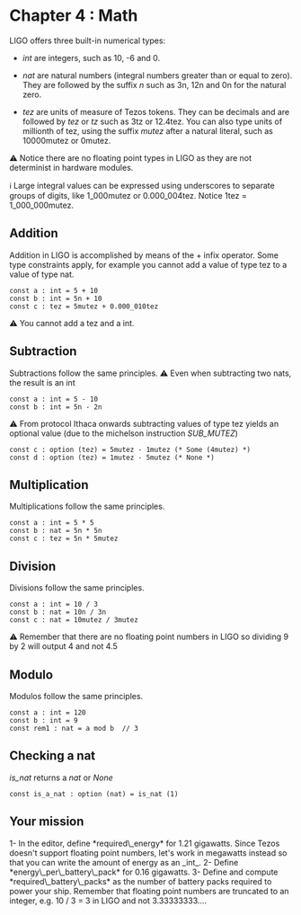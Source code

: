 # Chapter 4 : Math

<dialog character="scientist">Hello, I'm Dr Zod, I hope you didn't sleep during your Math class in the academy because you're gonna need it! Your ship needs at least 1.21 gigawatts to function properly. Battery packs are 0.16 gigawatts per unit. How many battery packs do you need? Seems easy, right? Well, no, because the system doesn't run floating point numbers, so... good luck with that!</dialog>

LIGO offers three built-in numerical types:

- _int_ are integers, such as 10, -6 and 0.

- _nat_ are natural numbers (integral numbers greater than or equal to zero). They are followed by the suffix _n_ such as 3n, 12n and 0n for the natural zero.

- _tez_ are units of measure of Tezos tokens. They can be decimals and are followed by _tez_ or _tz_ such as 3tz or 12.4tez. You can also type units of millionth of tez, using the suffix _mutez_ after a natural literal, such as 10000mutez or 0mutez.

⚠️ Notice there are no floating point types in LIGO as they are not determinist in hardware modules.

<!-- prettier-ignore -->
ℹ️ Large integral values can be expressed using underscores to separate groups of digits, like 1\_000mutez or 0.000\_004tez. Notice 1tez = 1\_000\_000mutez.

## Addition

Addition in LIGO is accomplished by means of the + infix operator. Some type constraints apply, for example you cannot add a value of type tez to a value of type nat.

```
const a : int = 5 + 10
const b : int = 5n + 10
const c : tez = 5mutez + 0.000_010tez
```

⚠️ You cannot add a tez and a int.

## Subtraction

Subtractions follow the same principles.
⚠️ Even when subtracting two nats, the result is an int

```
const a : int = 5 - 10
const b : int = 5n - 2n
```

⚠️ From protocol Ithaca onwards subtracting values of type tez yields an optional value (due to the michelson instruction *SUB_MUTEZ*)

```
const c : option (tez) = 5mutez - 1mutez (* Some (4mutez) *)
const d : option (tez) = 1mutez - 5mutez (* None *)
```

## Multiplication

Multiplications follow the same principles.

```
const a : int = 5 * 5
const b : nat = 5n * 5n
const c : tez = 5n * 5mutez
```

## Division

Divisions follow the same principles.

```
const a : int = 10 / 3
const b : nat = 10n / 3n
const c : nat = 10mutez / 3mutez
```

⚠️ Remember that there are no floating point numbers in LIGO so dividing 9 by 2 will output 4 and not 4.5

## Modulo

Modulos follow the same principles.

```
const a : int = 120
const b : int = 9
const rem1 : nat = a mod b  // 3
```

## Checking a nat

<!-- prettier-ignore -->
*is\_nat* returns a _nat_ or _None_

```
const is_a_nat : option (nat) = is_nat (1)
```

## Your mission

<!-- prettier-ignore -->1- In the editor, define *required\_energy* for 1.21 gigawatts. Since Tezos doesn't support floating point numbers, let's work in megawatts instead so that you can write the amount of energy as an _int_.

<!-- prettier-ignore -->2- Define *energy\_per\_battery\_pack* for 0.16 gigawatts.

<!-- prettier-ignore -->3- Define and compute *required\_battery\_packs* as the number of battery packs required to power your ship. Remember that floating point numbers are truncated to an integer, e.g. 10 / 3 = 3 in LIGO and not 3.33333333....
